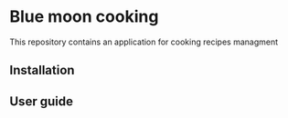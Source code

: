 # Blue moon cooking

This repository contains an application for cooking recipes managment

## Installation

## User guide